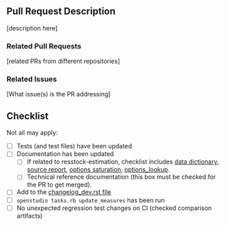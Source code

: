 ## Pull Request Description
[description here]

### Related Pull Requests
[related PRs from different repositories]

### Related Issues
[What issue(s) is the PR addressing]

## Checklist

Not all may apply:

- [ ] Tests (and test files) have been updated
- [ ] Documentation has been updated
  - [ ] If related to resstock-estimation, checklist includes [data dictionary](https://github.com/NREL/resstock/tree/develop/resources/data/dictionary), [source report](https://github.com/NREL/resstock/tree/develop/project_national/resources/source_report.csv), [options saturation](https://github.com/NREL/resstock/tree/develop/project_national/resources/options_saturations.csv), [options_lookup](https://github.com/NREL/resstock/blob/develop/resources/options_lookup.tsv).
  - [ ] Technical reference documentation (this box must be checked for the PR to get merged).
- [ ] Add to the [changelog_dev.rst file](https://github.com/NREL/resstock/tree/develop/docs/read_the_docs/source/changelog/changelog_dev.rst)
- [ ] `openstudio tasks.rb update_measures` has been run
- [ ] No unexpected regression test changes on CI (checked comparison artifacts)
